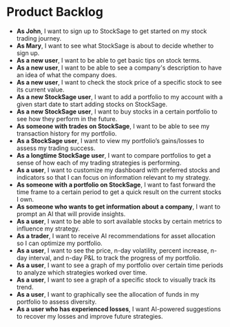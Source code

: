 # Product Backlog

- **As John**, I want to sign up to StockSage to get started on my stock trading journey.
- **As Mary**, I want to see what StockSage is about to decide whether to sign up.
- **As a new user**, I want to be able to get basic tips on stock terms.
- **As a new user**, I want to be able to see a company's description to have an idea of what the company does.
- **As a new user**, I want to check the stock price of a specific stock to see its current value.
- **As a new StockSage user**, I want to add a portfolio to my account with a given start date to start adding stocks on StockSage.
- **As a new StockSage user**, I want to buy stocks in a certain portfolio to see how they perform in the future.
- **As someone with trades on StockSage**, I want to be able to see my transaction history for my portfolio.
- **As a StockSage user**, I want to view my portfolio’s gains/losses to assess my trading success.
- **As a longtime StockSage user**, I want to compare portfolios to get a sense of how each of my trading strategies is performing.
- **As a user**, I want to customize my dashboard with preferred stocks and indicators so that I can focus on information relevant to my strategy.
- **As someone with a portfolio on StockSage**, I want to fast forward the time frame to a certain period to get a quick result on the current stocks I own.
- **As someone who wants to get information about a company**, I want to prompt an AI that will provide insights.
- **As a user**, I want to be able to sort available stocks by certain metrics to influence my strategy.
- **As a trader**, I want to receive AI recommendations for asset allocation so I can optimize my portfolio.
- **As a user**, I want to see the price, n-day volatility, percent increase, n-day interval, and n-day P&L to track the progress of my portfolio.
- **As a user**, I want to see a graph of my portfolio over certain time periods to analyze which strategies worked over time.
- **As a user**, I want to see a graph of a specific stock to visually track its trend.
- **As a user**, I want to graphically see the allocation of funds in my portfolio to assess diversity.
- **As a user who has experienced losses**, I want AI-powered suggestions to recover my losses and improve future strategies.
